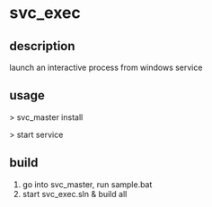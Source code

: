 # svc_exec

## description

launch an interactive process from windows service

## usage

\> svc_master install

\> start service <SvcExec>

## build

1. go into svc_master, run sample.bat
2. start svc_exec.sln & build all
